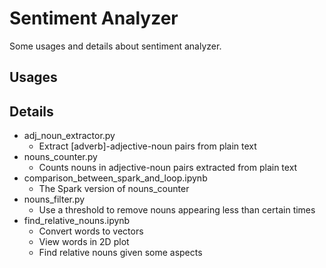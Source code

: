 # Sentiment Analyzer

Some usages and details about sentiment analyzer.

## Usages

## Details

* adj_noun_extractor.py
    * Extract \[adverb\]-adjective-noun pairs from plain text
* nouns_counter.py
    * Counts nouns in adjective-noun pairs extracted from plain text
* comparison_between_spark_and_loop.ipynb
    * The Spark version of nouns_counter
* nouns_filter.py
    * Use a threshold to remove nouns appearing less than certain times
* find_relative_nouns.ipynb
    * Convert words to vectors
    * View words in 2D plot
    * Find relative nouns given some aspects
